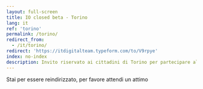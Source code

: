 ```yaml
---
layout: full-screen
title: IO closed beta - Torino
lang: it
ref: 'torino'
permalink: /torino/
redirect_from:
  - /it/torino/
redirect: 'https://itdigitalteam.typeform.com/to/V9rpye'
index: no-index
description: Invito riservato ai cittadini di Torino per partecipare alla closed beta dal Progetto IO 
---
```


<p class="text-left"><span class="loading-animated">Stai per essere reindirizzato, per favore attendi un attimo</span></p>
